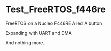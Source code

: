 # Test_FreeRTOS_f446re
 FreeRTOS on a Nucleo F446RE
A led
A button

Expanding with UART and DMA

And nothing more...
